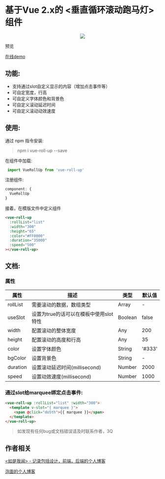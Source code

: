 # 基于Vue 2.x的 <垂直循环滚动跑马灯> 组件

<p align="center">
<a href="https://www.npmjs.com/package/vue-rating-it"><img src="https://img.shields.io/npm/v/vue-roll-up.svg?style=flat-square" /></a>
<p>

预览

[在线demo](https://codepen.io/vicco/pen/xBQVJx)

## 功能:
- 支持通过slot自定义显示的内容（增加点击事件等）
- 可自定宽度，行高
- 可自定义字体颜色和背景色
- 可自定义滚动延迟时间
- 可自定义滚动动效速度

## 使用:
通过 npm 指令安装:
> npm i vue-roll-up --save

在组件中加载:
```javascript
 import VueRollUp from 'vue-roll-up'
```

注册组件:
```javascript
component: {
  VueRollUp
}
```

接着，在模版文件中定义组件
```html
<vue-roll-up 
  :rollList="list"
  :width="300"
  :height="65"
  :color="#FF0000"
  :duration="35000"
  :speed="500"
></vue-roll-up>
```

## 文档:

### 属性
| 属性 | 描述 |  类型 | 默认值 |
| -- | -- | -- | -- |
| rollList | 需要滚动的数据，数组类型 | Array | - |
| useSlot | 设置为true的话可以在模板中使用slot特性 | Boolean | false |
| width | 配置滚动的整体宽度 | Any | 200 |
| height | 配置滚动的高度和行高 | Any | 35 |
| color | 设置字体颜色 | String | '#333' |
| bgColor | 设置背景色 | String | - |
| duration | 设置滚动延迟时间(millisecond) | Number | 2000 |
| speed | 设置动效速度(millisecond) | Number | 1000 |

### 通过slot给marquee绑定点击事件:

```html
<vue-roll-up :rollList="list" :width="300">
  <template v-slot="{ marquee }">
    <span @click="doSth">{{ marquee }}</span>
  </template>
</vue-roll-up>
```

> 如发现有任何bug或文档错误请及时联系作者，3Q

## 作者相关
[<如是我闻> - 记录包括设计，前端，后端的个人博客](https://daxian.work/)

[泡面的个人博客](https://vicco.blog)
